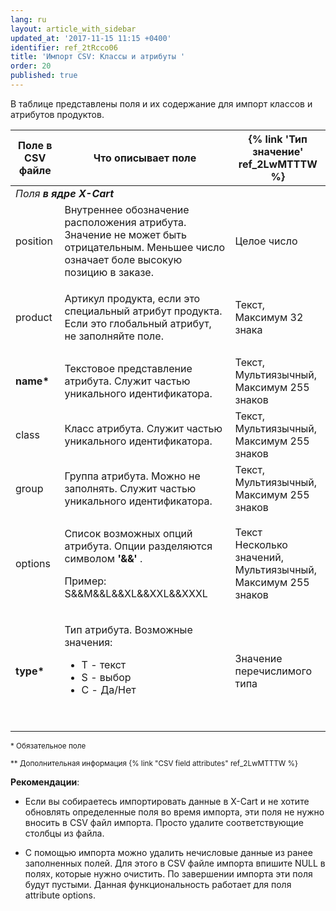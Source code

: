 ```yaml
---
lang: ru
layout: article_with_sidebar
updated_at: '2017-11-15 11:15 +0400'
identifier: ref_2tRcco06
title: 'Импорт CSV: Классы и атрибуты '
order: 20
published: true
---
```

В таблице представлены поля и их содержание для импорт классов и атрибутов продуктов.

<table class="ui celled padded compact small table">
  <thead>
    <tr>
      <th class="confluenceTh">Поле в CSV файле</th>
      <th colspan="1" class="confluenceTh">Что описывает поле</th>
      <th colspan="1" class="confluenceTh" markdown="1">{% link 'Тип значение' ref_2LwMTTTW %}</th>
    </tr>
  </thead>
  <tbody>
    <tr>
      <td colspan="3" class="confluenceTd"><em> Поля <strong>в ядре X-Cart</strong></em>
      </td>
    </tr>
    <tr>
      <td colspan="1" class="confluenceTd">position</td>
      <td colspan="1" class="confluenceTd">Внутреннее обозначение расположения атрибута. Значение не может быть отрицательным. Меньшее число означает боле высокую позицию в заказе.</td>
      <td colspan="1" class="confluenceTd">
        <p>Целое число</p>
      </td>
    </tr>
    <tr>
      <td colspan="1" class="confluenceTd">product</td>
      <td colspan="1" class="confluenceTd">
        <p>Артикул продукта, если это специальный атрибут продукта. Если это глобальный атрибут, не заполняйте поле.</p>
      </td>
      <td colspan="1" class="confluenceTd">Текст,
        <br>Максимум 32 знака&nbsp;</td>
    </tr>
    <tr>
      <td colspan="1" class="confluenceTd"><strong>name*</strong>
      </td>
      <td colspan="1" class="confluenceTd">Текстовое представление атрибута. Служит частью уникального идентификатора.</td>
      <td colspan="1" class="confluenceTd">Текст,
        <br>Мультиязычный,
        <br>Максимум 255 знаков</td>
    </tr>
    <tr>
      <td colspan="1" class="confluenceTd">class</td>
      <td colspan="1" class="confluenceTd">Класс атрибута. Служит частью уникального идентификатора.</td>
      <td colspan="1" class="confluenceTd">Текст,
        <br>Мультиязычный,
        <br>Максимум 255 знаков</td>
    </tr>
    <tr>
      <td colspan="1" class="confluenceTd">group</td>
      <td colspan="1" class="confluenceTd">Группа атрибута. Можно не заполнять. Служит частью уникального идентификатора.</td>
      <td colspan="1" class="confluenceTd">Текст,
        <br>Мультиязычный,
        <br>Максимум 255 знаков&nbsp;</td>
    </tr>
    <tr>
      <td colspan="1" class="confluenceTd">options</td>
      <td colspan="1" class="confluenceTd">
        <p>Список возможных опций атрибута. Опции разделяются символом <strong> '&amp;&amp;' </strong>.</p>
        <p>Пример: S&amp;&amp;M&amp;&amp;L&amp;&amp;XL&amp;&amp;XXL&amp;&amp;XXXL</p>
      </td>
      <td colspan="1" class="confluenceTd">Текст
        <br>Несколько значений,
        <br>Мультиязычный,
        <br>Максимум 255 знаков</td>
    </tr>
    <tr>
      <td colspan="1" class="confluenceTd"><strong>type*</strong>
      </td>
      <td colspan="1" class="confluenceTd">
        <p>Тип атрибута. Возможные значения:</p>
        <ul>
          <li>T - текст</li>
          <li>S - выбор</li>
          <li>C - Да/Нет</li>
        </ul>
        <p>&nbsp;</p>
      </td>
      <td colspan="1" class="confluenceTd">Значение перечислимого типа</td>
    </tr>
  </tbody>
</table>

<sub>* Обязательное поле</sub>

<sub markdown="1">** Дополнительная информация {% link "CSV field attributes" ref_2LwMTTTW %}</sub>

**Рекомендации**:

*   Если вы собираетесь импортировать данные в X-Cart и не хотите обновлять определенные поля во время импорта, эти поля не нужно вносить в CSV файл импорта. Просто удалите соответствующие столбцы из файла.

*   С помощью импорта можно удалить нечисловые данные из ранее заполненных полей. Для этого в CSV файле импорта впишите NULL в полях, которые нужно очистить. По завершении импорта эти поля будут пустыми. Данная функциональность работает для поля attribute options.


